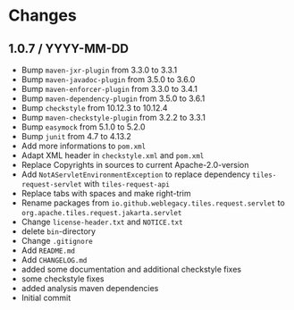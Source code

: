 # Changes

## 1.0.7 / YYYY-MM-DD

* Bump `maven-jxr-plugin` from 3.3.0 to 3.3.1
* Bump `maven-javadoc-plugin` from 3.5.0 to 3.6.0
* Bump `maven-enforcer-plugin` from 3.3.0 to 3.4.1
* Bump `maven-dependency-plugin` from 3.5.0 to 3.6.1
* Bump `checkstyle` from 10.12.3 to 10.12.4
* Bump `maven-checkstyle-plugin` from 3.2.2 to 3.3.1
* Bump `easymock` from 5.1.0 to 5.2.0
* Bump `junit` from 4.7 to 4.13.2
* Add more informations to `pom.xml`
* Adapt XML header in `checkstyle.xml` and `pom.xml`
* Replace Copyrights in sources to current Apache-2.0-version
* Add `NotAServletEnvironmentException` to replace dependency `tiles-request-servlet` with `tiles-request-api`
* Replace tabs with spaces and make right-trim
* Rename packages from `io.github.weblegacy.tiles.request.servlet` to `org.apache.tiles.request.jakarta.servlet`
* Change `license-header.txt` and `NOTICE.txt`
* delete `bin`-directory
* Change `.gitignore`
* Add `README.md`
* Add `CHANGELOG.md`
* added some documentation and additional checkstyle fixes
* some checkstyle fixes
* added analysis maven dependencies
* Initial commit
